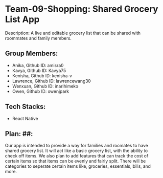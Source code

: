 # Team-09-Shopping: Shared Grocery List App

Description: A live and editable grocery list that can be shared with roommates and family members.

## Group Members: ##
- Anika, Github ID: amisra0
- Kavya, Github ID: Kavya75
- Kenisha, Github ID: kenisha-v
- Lawrence, Github ID: lawrencewang30
- Wenxuan, Github ID: inarihimeko
- Owen, Github ID: owenjpark

## Tech Stacks:
- React Native

## Plan: ##:
Our app is intended to provide a way for families and roomates to have shared grocery list. It will act like a basic grocery list, with the ability to check off items. We also plan to add features that can track the cost of certain items so that items can be evenly and fairly split. There will be categories to seperate certain items like, groceries, essentials, bills, and more.

